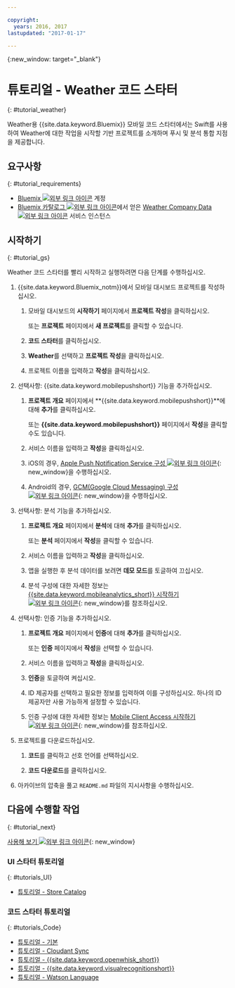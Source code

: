 ```yaml
---

copyright:
  years: 2016, 2017
lastupdated: "2017-01-17"

---
```

{:new_window: target="_blank"}

# 튜토리얼 - Weather 코드 스타터
{: #tutorial_weather}

Weather용 {{site.data.keyword.Bluemix}} 모바일 코드 스타터에서는 Swift를 사용하여 Weather에 대한 작업을 시작할 기반 프로젝트를 소개하며 푸시 및 분석 통합 지점을 제공합니다. 


## 요구사항
{: #tutorial_requirements}

* [Bluemix ![외부 링크 아이콘](../icons/launch-glyph.svg "외부 링크 아이콘")](http://bluemix.net "외부 링크 아이콘") 계정
* [Bluemix 카탈로그 ![외부 링크 아이콘](../icons/launch-glyph.svg "외부 링크 아이콘")](https://console.{DomainName}/catalog/)에서 얻은 [Weather Company Data ![외부 링크 아이콘](../icons/launch-glyph.svg "외부 링크 아이콘")](https://console.{DomainName}/catalog/services/weather-company-data/) 서비스 인스턴스


## 시작하기
{: #tutorial_gs}

Weather 코드 스타터를 빨리 시작하고 실행하려면 다음 단계를 수행하십시오. 

1. {{site.data.keyword.Bluemix_notm}}에서 모바일 대시보드 프로젝트를 작성하십시오. 

   1. 모바일 대시보드의 **시작하기** 페이지에서 **프로젝트 작성**을 클릭하십시오. 

      또는 **프로젝트** 페이지에서 **새 프로젝트**를 클릭할 수 있습니다. 

   2. **코드 스타터**를 클릭하십시오. 

   3. **Weather**를 선택하고 **프로젝트 작성**을 클릭하십시오. 

   4. 프로젝트 이름을 입력하고 **작성**을 클릭하십시오. 

2. 선택사항: {{site.data.keyword.mobilepushshort}} 기능을 추가하십시오. 

   1. **프로젝트 개요** 페이지에서 **{{site.data.keyword.mobilepushshort}}**에 대해 **추가**를 클릭하십시오. 

      또는 **{{site.data.keyword.mobilepushshort}}** 페이지에서 **작성**을 클릭할 수도 있습니다. 

   2. 서비스 이름을 입력하고 **작성**을 클릭하십시오. 

   3. iOS의 경우, [Apple Push Notification Service 구성 ![외부 링크 아이콘](../icons/launch-glyph.svg "외부 링크 아이콘")](/docs/services/mobilepush/t_push_provider_ios.html "외부 링크 아이콘"){: new_window}을 수행하십시오. 

   4. Android의 경우, [GCM(Google Cloud Messaging) 구성 ![외부 링크 아이콘](../icons/launch-glyph.svg "외부 링크 아이콘")](/docs/services/mobilepush/t_push_provider_android.html "외부 링크 아이콘"){: new_window}을 수행하십시오. 
   
3. 선택사항: 분석 기능을 추가하십시오. 

   1. **프로젝트 개요** 페이지에서 **분석**에 대해 **추가**를 클릭하십시오. 

      또는 **분석** 페이지에서 **작성**을 클릭할 수 있습니다. 

   2. 서비스 이름을 입력하고 **작성**을 클릭하십시오. 
   
   3. 앱을 실행한 후 분석 데이터를 보려면 **데모 모드**를 토글하여 끄십시오. 

   4. 분석 구성에 대한 자세한 정보는 [{{site.data.keyword.mobileanalytics_short}} 시작하기 ![외부 링크 아이콘](../icons/launch-glyph.svg "외부 링크 아이콘")](/docs/services/mobileanalytics/index.html "외부 링크 아이콘"){: new_window}를 참조하십시오. 

4. 선택사항: 인증 기능을 추가하십시오. 

   1. **프로젝트 개요** 페이지에서 **인증**에 대해 **추가**를 클릭하십시오. 

      또는 **인증** 페이지에서 **작성**을 선택할 수 있습니다. 

   2. 서비스 이름을 입력하고 **작성**을 클릭하십시오. 
   
   3. **인증**을 토글하여 켜십시오. 
   
   4. ID 제공자를 선택하고 필요한 정보를 입력하여 이를 구성하십시오. 하나의 ID 제공자만 사용 가능하게 설정할 수 있습니다. 

   5. 인증 구성에 대한 자세한 정보는 [Mobile Client Access 시작하기 ![외부 링크 아이콘](../icons/launch-glyph.svg "외부 링크 아이콘")](/docs/services/mobileaccess/index.html "외부 링크 아이콘"){: new_window}를 참조하십시오. 

5. 프로젝트를 다운로드하십시오. 

   1. **코드**를 클릭하고 선호 언어를 선택하십시오. 

   2. **코드 다운로드**를 클릭하십시오. 

5. 아카이브의 압축을 풀고 `README.md` 파일의 지시사항을 수행하십시오. 


## 다음에 수행할 작업
{: #tutorial_next}

[사용해 보기 ![외부 링크 아이콘](../icons/launch-glyph.svg "외부 링크 아이콘")](http://console.{DomainName}/mobile/create-project?starter=fad1d49e-f7b6-3aff-9b53-14673fca4399 "외부 링크 아이콘"){: new_window}


### UI 스타터 튜토리얼
{: #tutorials_UI}

* [튜토리얼 - Store Catalog](tutorial_store_catalog.html)


### 코드 스타터 튜토리얼
{: #tutorials_Code}

* [튜토리얼 - 기본](tutorial.html)
* [튜토리얼 - Cloudant Sync](tutorial_cloudant_synd.html)
* [튜토리얼 - {{site.data.keyword.openwhisk_short}}](tutorial_openwhisk.html)
* [튜토리얼 - {{site.data.keyword.visualrecognitionshort}}](tutorial_visual_recognition.html)
* [튜토리얼 - Watson Language](tutorial_watson_language.html)
